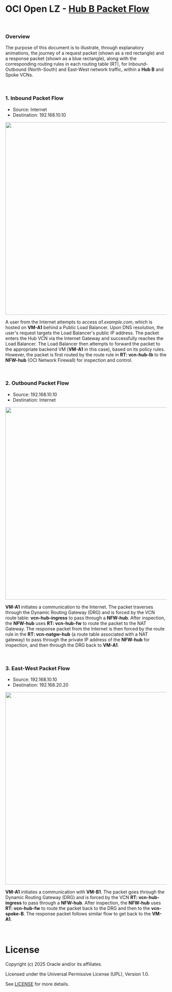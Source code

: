 # OCI Open LZ - [Hub B Packet Flow](#)

&nbsp; 

### Overview
The purpose of this document is to illustrate, through explanatory animations, the journey of a request packet (shown as a red rectangle) and a response packet (shown as a blue rectangle), along with the corresponding routing rules in each routing table (RT), for Inbound-Outbound (North-South) and East-West network traffic, within a **Hub B** and Spoke VCNs.

&nbsp; 

### 1. Inbound Packet Flow
- Source: Internet
- Destination: 192.168.10.10 

<img src="https://github.com/oracle-quickstart/terraform-oci-open-lz/blob/content/oci-hub-models/hub_b/hub_b_inbound.gif" width="600" />

A user from the Internet attempts to access *a1.example.com*, which is hosted on **VM-A1** behind a Public Load Balancer. Upon DNS resolution, the user's request targets the Load Balancer's public IP address. The packet enters the Hub VCN via the Internet Gateway and successfully reaches the Load Balancer. The Load Balancer then attempts to forward the packet to the appropriate backend VM (**VM-A1** in this case), based on its policy rules. However, the packet is first routed by the route rule in **RT: vcn-hub-lb** to the **NFW-hub** (OCI Network Firewall) for inspection and control.

&nbsp; 

### 2. Outbound Packet Flow
- Source: 192.168.10.10
- Destination: Internet
  
<img src="https://github.com/oracle-quickstart/terraform-oci-open-lz/blob/content/oci-hub-models/hub_b/hub_b_outbound.gif" width="600" />

**VM-A1** initiates a communication to the Internet. The packet traverses through the Dynamic Routing Gateway (DRG) and is forced by the VCN route table: **vcn-hub-ingress** to pass through a **NFW-hub**. After inspection, the **NFW-hub** uses **RT: vcn-hub-fw** to route the packet to the NAT Gateway. The response packet from the Internet is then forced by the route rule in the **RT: vcn-natgw-hub** (a route table associated with a NAT gateway) to pass through the private IP address of the **NFW-hub** for inspection, and then through the DRG back to **VM-A1**.

&nbsp; 

### 3. East-West Packet Flow
- Source: 192.168.10.10
- Destination: 192.168.20.20 

<img src="https://github.com/oracle-quickstart/terraform-oci-open-lz/blob/content/oci-hub-models/hub_b/hub_b_east_west.gif" width="600" />

**VM-A1** initiates a communication with **VM-B1**. The packet goes through the Dynamic Routing Gateway (DRG) and is forced by the VCN **RT: vcn-hub-ingress** to pass through a **NFW-hub**. After inspection, the **NFW-hub** uses **RT: vcn-hub-fw** to route the packet back to the DRG and then to the **vcn-spoke-B**. The response packet follows similar flow to get back to the **VM-A1**.





&nbsp; 

# License

Copyright (c) 2025 Oracle and/or its affiliates.

Licensed under the Universal Permissive License (UPL), Version 1.0.

See [LICENSE](/LICENSE.txt) for more details.
